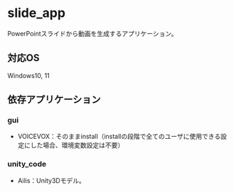 # slide_app
PowerPointスライドから動画を生成するアプリケーション。

## 対応OS
Windows10, 11

## 依存アプリケーション
### gui
- VOICEVOX：そのままinstall（installの段階で全てのユーザに使用できる設定にした場合、環境変数設定は不要）
### unity_code
- Ailis：Unity3Dモデル。
